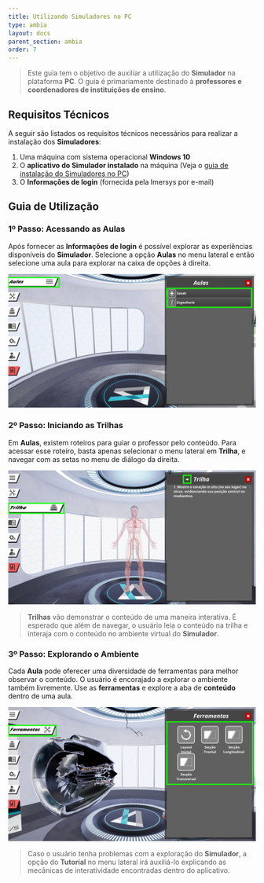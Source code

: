 ```yaml
---
title: Utilizando Simuladores no PC
type: ambia
layout: docs
parent_section: ambia
order: 7
---
```

 
[labs-pc]: ./labs-pc.md

> Este guia tem o objetivo de auxiliar a utilização do **Simulador** na plataforma **PC**. O guia é primariamente destinado à **professores e coordenadores de instituições de ensino**.
 
## Requisitos Técnicos
 
 
A seguir são listados os requisitos técnicos necessários para realizar a instalação  dos **Simuladores**:
 
1. Uma máquina com sistema operacional **Windows 10**
1. O **aplicativo do Simulador instalado** na máquina (Veja o [guia de instalação do Simuladores no PC][labs-pc])
1. O **Informações de login** (fornecida pela Imersys por e-mail)
 
## Guia de Utilização
 
 
### 1º Passo: Acessando as Aulas
 
Após fornecer as **Informações de login** é possível explorar as experiências disponíveis do **Simulador**. Selecione a opção **Aulas** no menu lateral e então selecione uma aula para explorar na caixa de opções à direita.
 
![360&deg; Image Viewer](images/GDU-SS01.png)
 
### 2º Passo: Iniciando as Trilhas
 
Em **Aulas**, existem roteiros para guiar o professor pelo conteúdo. Para acessar esse roteiro, basta apenas selecionar o menu lateral em **Trilha**, e navegar com as setas no menu de diálogo da direita.
 
![360&deg; Image Viewer](images/GDU-SS02.png)
 
>**Trilhas** vão demonstrar o conteúdo de uma maneira interativa. É esperado que além de navegar, o usuário leia o conteúdo na trilha e interaja com o conteúdo no ambiente virtual do **Simulador**.
 
### 3º Passo: Explorando o Ambiente
 
Cada **Aula** pode oferecer uma diversidade de ferramentas para melhor observar o conteúdo. O usuário é encorajado a explorar o ambiente também livremente. Use as **ferramentas** e explore a aba de **conteúdo** dentro de uma aula.

![360&deg; Image Viewer](images/GDU-SS03.png)

> Caso o usuário tenha problemas com a exploração do **Simulador**, a opção do **Tutorial** no menu lateral irá auxiliá-lo explicando as mecânicas de interatividade encontradas dentro do aplicativo.